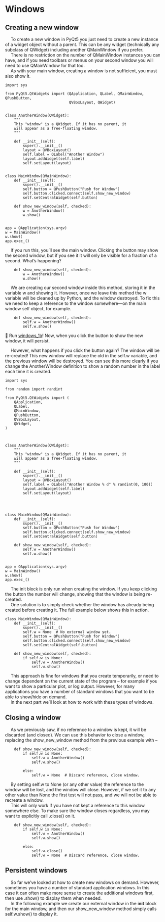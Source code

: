 # Windows
## Creating a new window
&emsp; To create a new window in PyQt5 you just need to create a new instance of a widget object without a parent. This can be any widget (technically any subclass of QWidget) including another QMainWindow if you prefer. \
&emsp; There is no restriction on the number of QMainWindow instances you can have, and if you need toolbars or menus on your second window you will need to use QMainWindow for that too. \
&emsp; As with your main window, creating a window is not sufficient, you must also show it.

```
import sys

from PyQt5.QtWidgets import (QApplication, QLabel, QMainWindow, QPushButton,
                             QVBoxLayout, QWidget)


class AnotherWindow(QWidget):
    """
    This "window" is a QWidget. If it has no parent, it 
    will appear as a free-floating window.
    """

    def __init__(self):
        super().__init__()
        layout = QVBoxLayout()
        self.label = QLabel("Another Window")
        layout.addWidget(self.label)
        self.setLayout(layout)


class MainWindow(QMainWindow):
    def __init__(self):
        super().__init__()
        self.button = QPushButton("Push for Window")
        self.button.clicked.connect(self.show_new_window)
        self.setCentralWidget(self.button)

    def show_new_window(self, checked):
        w = AnotherWindow()
        w.show()


app = QApplication(sys.argv)
w = MainWindow()
w.show()
app.exec_()
```

&emsp; If you run this, you’ll see the main window. Clicking the button may show the second window, but if you see it it will only be visible for a fraction of a second. What’s happening?

```
    def show_new_window(self, checked):
        w = AnotherWindow()
        w.show()
```

&emsp; We are creating our second window inside this method, storing it in the variable w and showing it. However, once we leave this method the w variable will be cleaned up by Python, and the window destroyed. To fix this we need to keep a reference to the window somewhere—on the main window self object, for example.

```
    def show_new_window(self, checked):
        self.w = AnotherWindow()
        self.w.show()
```

🚀 Run [windows_1b](https://github.com/phuoctan4141/python/blob/main/pythonGUIs/Basic%20PyQt5%20Features/Windows/windows_1b.py)! Now, when you click the button to show the new window, it will persist.

&emsp; However, what happens if you click the button again? The window will be re-created! This new window will replace the old in the self.w variable, and the previous window will be destroyed. You can see this more clearly if you change the AnotherWindow definition to show a random number in the label each time it is created.

```
import sys

from random import randint

from PyQt5.QtWidgets import (
    QApplication,
    QLabel,
    QMainWindow,
    QPushButton,
    QVBoxLayout,
    QWidget,
)



class AnotherWindow(QWidget):
    """
    This "window" is a QWidget. If it has no parent, it 
    will appear as a free-floating window.
    """

    def __init__(self):
        super().__init__()
        layout = QVBoxLayout()
        self.label = QLabel("Another Window % d" % randint(0, 100))
        layout.addWidget(self.label)
        self.setLayout(layout)




class MainWindow(QMainWindow):
    def __init__(self):
        super().__init__()
        self.button = QPushButton("Push for Window")
        self.button.clicked.connect(self.show_new_window)
        self.setCentralWidget(self.button)

    def show_new_window(self, checked):
        self.w = AnotherWindow()
        self.w.show()


app = QApplication(sys.argv)
w = MainWindow()
w.show()
app.exec_()
```

&emsp; The init block is only run when creating the window. If you keep clicking the button the number will change, showing that the window is being re-created. \
&emsp; One solution is to simply check whether the window has already being created before creating it. The full example below shows this in action.

```
class MainWindow(QMainWindow):
    def __init__(self):
        super().__init__()
        self.w = None  # No external window yet.
        self.button = QPushButton("Push for Window")
        self.button.clicked.connect(self.show_new_window)
        self.setCentralWidget(self.button)

    def show_new_window(self, checked):
        if self.w is None:
            self.w = AnotherWindow()
            self.w.show()
```

&emsp; This approach is fine for windows that you create temporarily, or need to change dependent on the current state of the program – for example if you want to show a particular plot, or log output. However, for many applications you have a number of standard windows that you want to be able to show/hide on demand. \
&emsp; In the next part we’ll look at how to work with these types of windows.

## Closing a window
&emsp; As we previously saw, if no reference to a window is kept, it will be discarded (and closed). We can use this behavior to close a window, replacing the
show_new_window method from the previous example with –

```
    def show_new_window(self, checked):
        if self.w is None:
            self.w = AnotherWindow()
            self.w.show()

        else:
            self.w = None  # Discard reference, close window.
```

&emsp; By setting self.w to None (or any other value) the reference to the window will be lost, and the window will close. However, if we set it to any other value
than None the first test will not pass, and we will not be able to recreate a window. \
&emsp; This will only work if you have not kept a reference to this window somewhere else. To make sure the window closes regardless, you may want to explicitly call .close() on it.

```
    def show_new_window(self, checked):
        if self.w is None:
            self.w = AnotherWindow()
            self.w.show()

        else:
            self.w.close()
            self.w = None  # Discard reference, close window.
```

## Persistent windows
&emsp; So far we’ve looked at how to create new windows on demand. However, sometimes you have a number of standard application windows. In this case it can often make more sense to create the additional windows first, then use .show() to display them when needed. \
&emsp; In the following example we create our external window in the __init__ block for the main window, and then our show_new_window method simply calls self.w.show() to display it.

```

```
